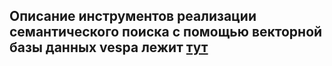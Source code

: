 



## Описание инструментов реализации семантического поиска с помощью векторной базы данных vespa лежит [тут](work_scheme/vespa_algorithms.md)